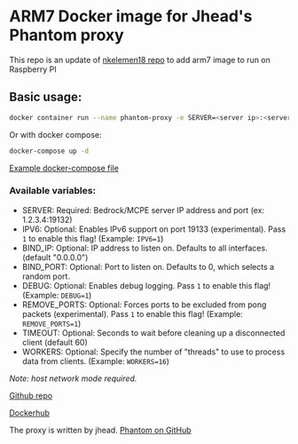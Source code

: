 # ARM7 Docker image for Jhead's Phantom proxy

This repo is an update of [nkelemen18 repo](https://github.com/nkelemen18/Minecraft-Phantom-Proxy-Docker) to add arm7 image to run on Raspberry PI

## Basic usage:
```bash
docker container run --name phantom-proxy -e SERVER=<server ip>:<server_port> --network host karl0ss/minecraftphantomproxydocker:arm7
```
Or with docker compose:

```bash
docker-compose up -d
```

[Example docker-compose file](https://github.com/karl0ss/Minecraft-Phantom-Proxy-Docker/blob/master/docker-compose.yml)

### Available variables:

 - SERVER: Required: Bedrock/MCPE server IP address and port (ex: 1.2.3.4:19132)
 - IPV6: Optional: Enables IPv6 support on port 19133 (experimental). Pass `1` to enable this flag! (Example: `IPV6=1`)
 - BIND_IP: Optional: IP address to listen on. Defaults to all interfaces. (default "0.0.0.0")
 - BIND_PORT: Optional: Port to listen on. Defaults to 0, which selects a random port.
 - DEBUG: Optional: Enables debug logging. Pass `1` to enable this flag! (Example: `DEBUG=1`)
 - REMOVE_PORTS: Optional: Forces ports to be excluded from pong packets (experimental). Pass `1` to enable this flag! (Example: `REMOVE_PORTS=1`)
 - TIMEOUT: Optional: Seconds to wait before cleaning up a disconnected client (default 60)
 - WORKERS: Optional:  Specify the number of "threads" to use to process data from clients. (Example: `WORKERS=16`)

*Note: host network mode required.*

[Github repo](https://github.com/karl0ss/Minecraft-Phantom-Proxy-Docker)

[Dockerhub](https://hub.docker.com/r/karl0ss/minecraftphantomproxydocker)

The proxy is written by jhead.
[Phantom on GitHub](https://github.com/jhead/phantom)